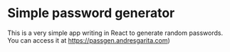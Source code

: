 # Simple password generator
This is a very simple app writing in React to generate random passwords.
You can access it at https://passgen.andresgarita.com)
